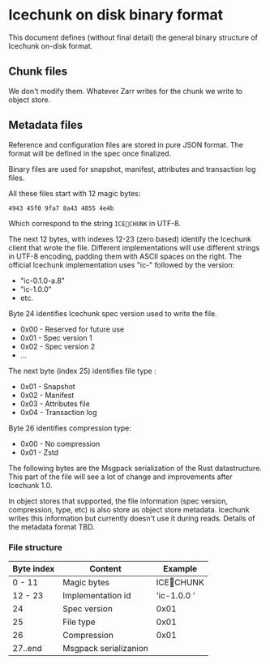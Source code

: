 # Icechunk on disk binary format

This document defines (without final detail) the general binary structure of Icechunk on-disk format.

## Chunk files

We don't modify them. Whatever Zarr writes for the chunk we write to object store.

## Metadata files

Reference and configuration files are stored in pure JSON format. The format will be defined in the spec once finalized.

Binary files are used for snapshot, manifest, attributes and transaction log files.

All these files start with 12 magic bytes:

```hex
4943 45f0 9fa7 8a43 4855 4e4b
```

Which correspond to the string `ICE🧊CHUNK` in UTF-8.

The next 12 bytes, with indexes 12-23 (zero based) identify the Icechunk client that wrote the file.
Different implementations will use different strings in UTF-8 encoding, padding them with ASCII spaces on the right. The official Icechunk implementation uses "ic-" followed by the version:

* "ic-0.1.0-a.8"
* "ic-1.0.0"
* etc.

Byte 24 identifies Icechunk spec version used to write the file.

* 0x00 - Reserved for future use
* 0x01 - Spec version 1
* 0x02 - Spec version 2
* ...

The next byte (index 25) identifies file type :

* 0x01 - Snapshot
* 0x02 - Manifest
* 0x03 - Attributes file
* 0x04 - Transaction log

Byte 26 identifies compression type:

* 0x00 - No compression
* 0x01 - Zstd

The following bytes are the Msgpack serialization of the Rust datastructure. This part of the file will see a lot of change and improvements after Icechunk 1.0.

In object stores that supported, the file information (spec version, compression, type, etc) is also store as object store metadata. Icechunk writes this information but currently doesn't use it during reads. Details of the metadata format TBD.

### File structure

| Byte index    | Content               | Example |
| ------------- | --------------- |--------- |
| 0 - 11        | Magic bytes           | ICE🧊CHUNK              |
| 12 - 23       | Implementation id     | 'ic-1.0.0    '          |
| 24            | Spec version          | 0x01                    |
| 25            | File type             | 0x01                    |
| 26            | Compression           | 0x01                    |
| 27..end       | Msgpack serializanion |                         |
